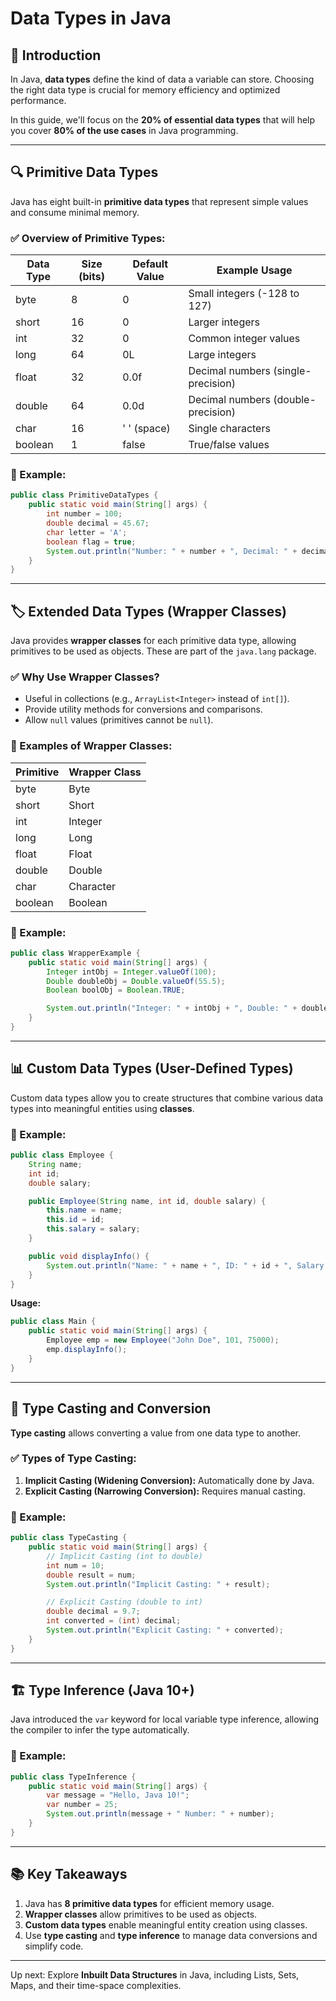 # Data Types in Java

## 🎯 Introduction

In Java, **data types** define the kind of data a variable can store. Choosing the right data type is crucial for memory efficiency and optimized performance.

In this guide, we'll focus on the **20% of essential data types** that will help you cover **80% of the use cases** in Java programming.

---

## 🔍 Primitive Data Types

Java has eight built-in **primitive data types** that represent simple values and consume minimal memory.

### ✅ Overview of Primitive Types:

| Data Type | Size (bits) | Default Value | Example Usage                 |
|-----------|------------|---------------|-------------------------------|
| byte      | 8          | 0             | Small integers (-128 to 127)  |
| short     | 16         | 0             | Larger integers               |
| int       | 32         | 0             | Common integer values         |
| long      | 64         | 0L            | Large integers                |
| float     | 32         | 0.0f          | Decimal numbers (single-precision) |
| double    | 64         | 0.0d          | Decimal numbers (double-precision) |
| char      | 16         | ' ' (space)   | Single characters             |
| boolean   | 1          | false         | True/false values             |

### 📌 Example:
```java
public class PrimitiveDataTypes {
    public static void main(String[] args) {
        int number = 100;
        double decimal = 45.67;
        char letter = 'A';
        boolean flag = true;
        System.out.println("Number: " + number + ", Decimal: " + decimal + ", Letter: " + letter + ", Flag: " + flag);
    }
}
```

---

## 🏷️ Extended Data Types (Wrapper Classes)

Java provides **wrapper classes** for each primitive data type, allowing primitives to be used as objects. These are part of the `java.lang` package.

### ✅ Why Use Wrapper Classes?
- Useful in collections (e.g., `ArrayList<Integer>` instead of `int[]`).
- Provide utility methods for conversions and comparisons.
- Allow `null` values (primitives cannot be `null`).

### 📌 Examples of Wrapper Classes:
| Primitive | Wrapper Class |
|-----------|---------------|
| byte      | Byte          |
| short     | Short         |
| int       | Integer       |
| long      | Long          |
| float     | Float         |
| double    | Double        |
| char      | Character     |
| boolean   | Boolean       |

### 📌 Example:
```java
public class WrapperExample {
    public static void main(String[] args) {
        Integer intObj = Integer.valueOf(100);
        Double doubleObj = Double.valueOf(55.5);
        Boolean boolObj = Boolean.TRUE;

        System.out.println("Integer: " + intObj + ", Double: " + doubleObj + ", Boolean: " + boolObj);
    }
}
```

---

## 📊 Custom Data Types (User-Defined Types)

Custom data types allow you to create structures that combine various data types into meaningful entities using **classes**.

### 📌 Example:
```java
public class Employee {
    String name;
    int id;
    double salary;

    public Employee(String name, int id, double salary) {
        this.name = name;
        this.id = id;
        this.salary = salary;
    }

    public void displayInfo() {
        System.out.println("Name: " + name + ", ID: " + id + ", Salary: " + salary);
    }
}
```

**Usage:**
```java
public class Main {
    public static void main(String[] args) {
        Employee emp = new Employee("John Doe", 101, 75000);
        emp.displayInfo();
    }
}
```

---

## 🔄 Type Casting and Conversion

**Type casting** allows converting a value from one data type to another.

### ✅ Types of Type Casting:
1. **Implicit Casting (Widening Conversion):** Automatically done by Java.
2. **Explicit Casting (Narrowing Conversion):** Requires manual casting.

### 📌 Example:
```java
public class TypeCasting {
    public static void main(String[] args) {
        // Implicit Casting (int to double)
        int num = 10;
        double result = num;
        System.out.println("Implicit Casting: " + result);

        // Explicit Casting (double to int)
        double decimal = 9.7;
        int converted = (int) decimal;
        System.out.println("Explicit Casting: " + converted);
    }
}
```

---

## 🏗️ Type Inference (Java 10+)

Java introduced the `var` keyword for local variable type inference, allowing the compiler to infer the type automatically.

### 📌 Example:
```java
public class TypeInference {
    public static void main(String[] args) {
        var message = "Hello, Java 10!";
        var number = 25;
        System.out.println(message + " Number: " + number);
    }
}
```

---

## 📚 Key Takeaways

1. Java has **8 primitive data types** for efficient memory usage.
2. **Wrapper classes** allow primitives to be used as objects.
3. **Custom data types** enable meaningful entity creation using classes.
4. Use **type casting** and **type inference** to manage data conversions and simplify code.

---

Up next: Explore **Inbuilt Data Structures** in Java, including Lists, Sets, Maps, and their time-space complexities.

